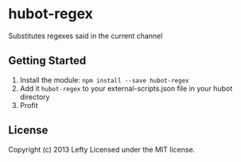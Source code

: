 # hubot-regex

Substitutes regexes said in the current channel

## Getting Started

1. Install the module: `npm install --save hubot-regex`
2. Add it `hubot-regex` to your external-scripts.json file in your hubot directory
3. Profit

## License
Copyright (c) 2013 Lefty
Licensed under the MIT license.
